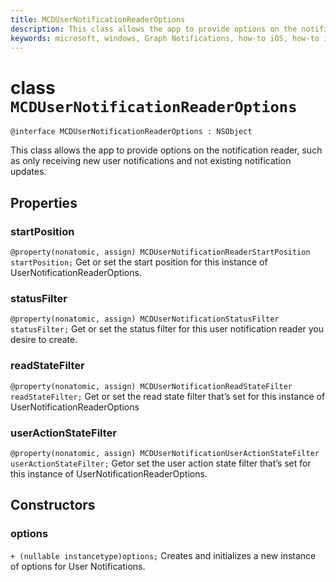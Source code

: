 ```yaml
---
title: MCDUserNotificationReaderOptions
description: This class allows the app to provide options on the notification reader, such as only receiving new user notifications and not existing notification updates. 
keywords: microsoft, windows, Graph Notifications, how-to iOS, how-to iPhone 
---
```


# class `MCDUserNotificationReaderOptions`

```
@interface MCDUserNotificationReaderOptions : NSObject
```

This class allows the app to provide options on the notification reader, such as only receiving new user notifications and not existing notification updates. 

## Properties

### startPosition
`@property(nonatomic, assign) MCDUserNotificationReaderStartPosition startPosition;`
Get or set the start position for this instance of UserNotificationReaderOptions.

### statusFilter
`@property(nonatomic, assign) MCDUserNotificationStatusFilter statusFilter;`
Get or set the status filter for this user notification reader you desire to create.

### readStateFilter
`@property(nonatomic, assign) MCDUserNotificationReadStateFilter readStateFilter;`
Get or set the read state filter that’s set for this instance of UserNotificationReaderOptions

### userActionStateFilter
`@property(nonatomic, assign) MCDUserNotificationUserActionStateFilter userActionStateFilter;`
Getor set  the user action state filter that’s set for this instance of UserNotificationReaderOptions.

## Constructors

### options
`+ (nullable instancetype)options;`
Creates and initializes a new instance of options for User Notifications.